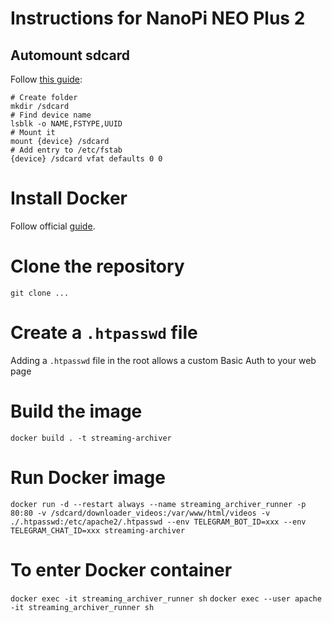 # Instructions for NanoPi NEO Plus 2

## Automount sdcard

Follow [this guide](https://askubuntu.com/a/165462):
```
# Create folder
mkdir /sdcard
# Find device name
lsblk -o NAME,FSTYPE,UUID
# Mount it
mount {device} /sdcard
# Add entry to /etc/fstab
{device} /sdcard vfat defaults 0 0
```

# Install Docker
Follow official [guide](https://docs.docker.com/engine/install/ubuntu/).

# Clone the repository
`git clone ...`

# Create a `.htpasswd` file
Adding a `.htpasswd` file in the root allows a custom Basic Auth to your web page

# Build the image
`docker build . -t streaming-archiver`

# Run Docker image
`docker run -d --restart always --name streaming_archiver_runner -p 80:80 -v /sdcard/downloader_videos:/var/www/html/videos -v ./.htpasswd:/etc/apache2/.htpasswd --env TELEGRAM_BOT_ID=xxx --env TELEGRAM_CHAT_ID=xxx streaming-archiver`

# To enter Docker container
`docker exec -it streaming_archiver_runner sh`
`docker exec --user apache -it streaming_archiver_runner sh`
